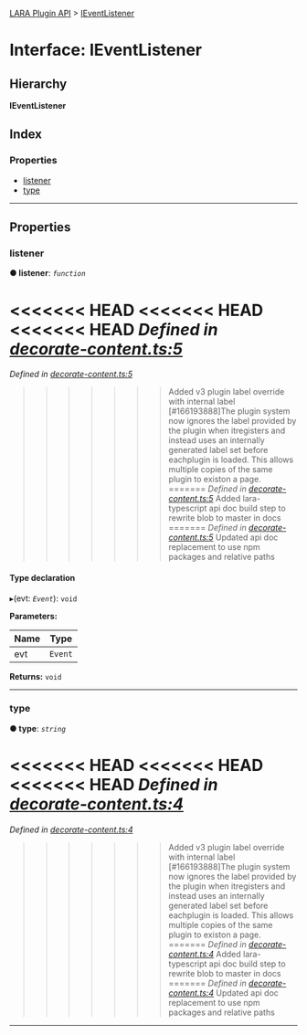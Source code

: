 [LARA Plugin API](../README.md) > [IEventListener](../interfaces/ieventlistener.md)

# Interface: IEventListener

## Hierarchy

**IEventListener**

## Index

### Properties

* [listener](ieventlistener.md#listener)
* [type](ieventlistener.md#type)

---

## Properties

<a id="listener"></a>

###  listener

**● listener**: *`function`*

<<<<<<< HEAD
<<<<<<< HEAD
<<<<<<< HEAD
*Defined in [decorate-content.ts:5](https://github.com/concord-consortium/lara/blob/7771e1f1/lara-typescript/src/plugin-api/decorate-content.ts#L5)*
=======
*Defined in [decorate-content.ts:5](https://github.com/concord-consortium/lara/blob/5ed958f8/lara-typescript/src/plugin-api/decorate-content.ts#L5)*
>>>>>>> Added v3 plugin label override with internal label [#166193888]The plugin system now ignores the label provided by the plugin when itregisters and instead uses an internally generated label set before eachplugin is loaded.  This allows multiple copies of the same plugin to existon a page.
=======
*Defined in [decorate-content.ts:5](https://github.com/concord-consortium/lara/blob/master/lara-typescript/src/plugin-api/decorate-content.ts#L5)*
>>>>>>> Added lara-typescript api doc build step to rewrite blob to master in docs
=======
*Defined in [decorate-content.ts:5](lara-typescript/src/plugin-api/decorate-content.ts#L5)*
>>>>>>> Updated api doc replacement to use npm packages and relative paths

#### Type declaration
▸(evt: *`Event`*): `void`

**Parameters:**

| Name | Type |
| ------ | ------ |
| evt | `Event` |

**Returns:** `void`

___
<a id="type"></a>

###  type

**● type**: *`string`*

<<<<<<< HEAD
<<<<<<< HEAD
<<<<<<< HEAD
*Defined in [decorate-content.ts:4](https://github.com/concord-consortium/lara/blob/7771e1f1/lara-typescript/src/plugin-api/decorate-content.ts#L4)*
=======
*Defined in [decorate-content.ts:4](https://github.com/concord-consortium/lara/blob/5ed958f8/lara-typescript/src/plugin-api/decorate-content.ts#L4)*
>>>>>>> Added v3 plugin label override with internal label [#166193888]The plugin system now ignores the label provided by the plugin when itregisters and instead uses an internally generated label set before eachplugin is loaded.  This allows multiple copies of the same plugin to existon a page.
=======
*Defined in [decorate-content.ts:4](https://github.com/concord-consortium/lara/blob/master/lara-typescript/src/plugin-api/decorate-content.ts#L4)*
>>>>>>> Added lara-typescript api doc build step to rewrite blob to master in docs
=======
*Defined in [decorate-content.ts:4](lara-typescript/src/plugin-api/decorate-content.ts#L4)*
>>>>>>> Updated api doc replacement to use npm packages and relative paths

___

